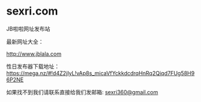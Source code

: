 # sexri.com
JB啦啦网址发布站   

最新网址大全： 

http://www.jblala.com



性日发布器下载地址：https://mega.nz/#!d4Z2jIyL!vAp8s_micaVfYckkdcdrqHnRq2Qiqd7FUg58H96P2NE  

如果找不到我们请联系直接给我们发邮箱: sexri360@gmail.com
